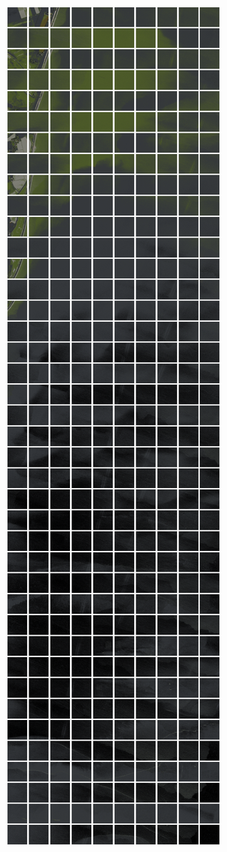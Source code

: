 <html>
<div>
<img src="https://github.com/HakkaTjakka/NL_TILE_MAP/blob/main/18/624/-1070/r.6240.-10700.png" height="44" width="44">
<img src="https://github.com/HakkaTjakka/NL_TILE_MAP/blob/main/18/624/-1070/r.6241.-10700.png" height="44" width="44">
<img src="https://github.com/HakkaTjakka/NL_TILE_MAP/blob/main/18/624/-1070/r.6242.-10700.png" height="44" width="44">
<img src="https://github.com/HakkaTjakka/NL_TILE_MAP/blob/main/18/624/-1070/r.6243.-10700.png" height="44" width="44">
<img src="https://github.com/HakkaTjakka/NL_TILE_MAP/blob/main/18/624/-1070/r.6244.-10700.png" height="44" width="44">
<img src="https://github.com/HakkaTjakka/NL_TILE_MAP/blob/main/18/624/-1070/r.6245.-10700.png" height="44" width="44">
<img src="https://github.com/HakkaTjakka/NL_TILE_MAP/blob/main/18/624/-1070/r.6246.-10700.png" height="44" width="44">
<img src="https://github.com/HakkaTjakka/NL_TILE_MAP/blob/main/18/624/-1070/r.6247.-10700.png" height="44" width="44">
<img src="https://github.com/HakkaTjakka/NL_TILE_MAP/blob/main/18/624/-1070/r.6248.-10700.png" height="44" width="44">
<img src="https://github.com/HakkaTjakka/NL_TILE_MAP/blob/main/18/624/-1070/r.6249.-10700.png" height="44" width="44">
<img src="https://github.com/HakkaTjakka/NL_TILE_MAP/blob/main/18/625/-1070/r.6250.-10700.png" height="44" width="44">
<img src="https://github.com/HakkaTjakka/NL_TILE_MAP/blob/main/18/625/-1070/r.6251.-10700.png" height="44" width="44">
<img src="https://github.com/HakkaTjakka/NL_TILE_MAP/blob/main/18/625/-1070/r.6252.-10700.png" height="44" width="44">
<img src="https://github.com/HakkaTjakka/NL_TILE_MAP/blob/main/18/625/-1070/r.6253.-10700.png" height="44" width="44">
<img src="https://github.com/HakkaTjakka/NL_TILE_MAP/blob/main/18/625/-1070/r.6254.-10700.png" height="44" width="44">
<img src="https://github.com/HakkaTjakka/NL_TILE_MAP/blob/main/18/625/-1070/r.6255.-10700.png" height="44" width="44">
<img src="https://github.com/HakkaTjakka/NL_TILE_MAP/blob/main/18/625/-1070/r.6256.-10700.png" height="44" width="44">
<img src="https://github.com/HakkaTjakka/NL_TILE_MAP/blob/main/18/625/-1070/r.6257.-10700.png" height="44" width="44">
<img src="https://github.com/HakkaTjakka/NL_TILE_MAP/blob/main/18/625/-1070/r.6258.-10700.png" height="44" width="44">
<img src="https://github.com/HakkaTjakka/NL_TILE_MAP/blob/main/18/625/-1070/r.6259.-10700.png" height="44" width="44">
<br>
<img src="https://github.com/HakkaTjakka/NL_TILE_MAP/blob/main/18/624/-1070/r.6240.-10699.png" height="44" width="44">
<img src="https://github.com/HakkaTjakka/NL_TILE_MAP/blob/main/18/624/-1070/r.6241.-10699.png" height="44" width="44">
<img src="https://github.com/HakkaTjakka/NL_TILE_MAP/blob/main/18/624/-1070/r.6242.-10699.png" height="44" width="44">
<img src="https://github.com/HakkaTjakka/NL_TILE_MAP/blob/main/18/624/-1070/r.6243.-10699.png" height="44" width="44">
<img src="https://github.com/HakkaTjakka/NL_TILE_MAP/blob/main/18/624/-1070/r.6244.-10699.png" height="44" width="44">
<img src="https://github.com/HakkaTjakka/NL_TILE_MAP/blob/main/18/624/-1070/r.6245.-10699.png" height="44" width="44">
<img src="https://github.com/HakkaTjakka/NL_TILE_MAP/blob/main/18/624/-1070/r.6246.-10699.png" height="44" width="44">
<img src="https://github.com/HakkaTjakka/NL_TILE_MAP/blob/main/18/624/-1070/r.6247.-10699.png" height="44" width="44">
<img src="https://github.com/HakkaTjakka/NL_TILE_MAP/blob/main/18/624/-1070/r.6248.-10699.png" height="44" width="44">
<img src="https://github.com/HakkaTjakka/NL_TILE_MAP/blob/main/18/624/-1070/r.6249.-10699.png" height="44" width="44">
<img src="https://github.com/HakkaTjakka/NL_TILE_MAP/blob/main/18/625/-1070/r.6250.-10699.png" height="44" width="44">
<img src="https://github.com/HakkaTjakka/NL_TILE_MAP/blob/main/18/625/-1070/r.6251.-10699.png" height="44" width="44">
<img src="https://github.com/HakkaTjakka/NL_TILE_MAP/blob/main/18/625/-1070/r.6252.-10699.png" height="44" width="44">
<img src="https://github.com/HakkaTjakka/NL_TILE_MAP/blob/main/18/625/-1070/r.6253.-10699.png" height="44" width="44">
<img src="https://github.com/HakkaTjakka/NL_TILE_MAP/blob/main/18/625/-1070/r.6254.-10699.png" height="44" width="44">
<img src="https://github.com/HakkaTjakka/NL_TILE_MAP/blob/main/18/625/-1070/r.6255.-10699.png" height="44" width="44">
<img src="https://github.com/HakkaTjakka/NL_TILE_MAP/blob/main/18/625/-1070/r.6256.-10699.png" height="44" width="44">
<img src="https://github.com/HakkaTjakka/NL_TILE_MAP/blob/main/18/625/-1070/r.6257.-10699.png" height="44" width="44">
<img src="https://github.com/HakkaTjakka/NL_TILE_MAP/blob/main/18/625/-1070/r.6258.-10699.png" height="44" width="44">
<img src="https://github.com/HakkaTjakka/NL_TILE_MAP/blob/main/18/625/-1070/r.6259.-10699.png" height="44" width="44">
<br>
<img src="https://github.com/HakkaTjakka/NL_TILE_MAP/blob/main/18/624/-1070/r.6240.-10698.png" height="44" width="44">
<img src="https://github.com/HakkaTjakka/NL_TILE_MAP/blob/main/18/624/-1070/r.6241.-10698.png" height="44" width="44">
<img src="https://github.com/HakkaTjakka/NL_TILE_MAP/blob/main/18/624/-1070/r.6242.-10698.png" height="44" width="44">
<img src="https://github.com/HakkaTjakka/NL_TILE_MAP/blob/main/18/624/-1070/r.6243.-10698.png" height="44" width="44">
<img src="https://github.com/HakkaTjakka/NL_TILE_MAP/blob/main/18/624/-1070/r.6244.-10698.png" height="44" width="44">
<img src="https://github.com/HakkaTjakka/NL_TILE_MAP/blob/main/18/624/-1070/r.6245.-10698.png" height="44" width="44">
<img src="https://github.com/HakkaTjakka/NL_TILE_MAP/blob/main/18/624/-1070/r.6246.-10698.png" height="44" width="44">
<img src="https://github.com/HakkaTjakka/NL_TILE_MAP/blob/main/18/624/-1070/r.6247.-10698.png" height="44" width="44">
<img src="https://github.com/HakkaTjakka/NL_TILE_MAP/blob/main/18/624/-1070/r.6248.-10698.png" height="44" width="44">
<img src="https://github.com/HakkaTjakka/NL_TILE_MAP/blob/main/18/624/-1070/r.6249.-10698.png" height="44" width="44">
<img src="https://github.com/HakkaTjakka/NL_TILE_MAP/blob/main/18/625/-1070/r.6250.-10698.png" height="44" width="44">
<img src="https://github.com/HakkaTjakka/NL_TILE_MAP/blob/main/18/625/-1070/r.6251.-10698.png" height="44" width="44">
<img src="https://github.com/HakkaTjakka/NL_TILE_MAP/blob/main/18/625/-1070/r.6252.-10698.png" height="44" width="44">
<img src="https://github.com/HakkaTjakka/NL_TILE_MAP/blob/main/18/625/-1070/r.6253.-10698.png" height="44" width="44">
<img src="https://github.com/HakkaTjakka/NL_TILE_MAP/blob/main/18/625/-1070/r.6254.-10698.png" height="44" width="44">
<img src="https://github.com/HakkaTjakka/NL_TILE_MAP/blob/main/18/625/-1070/r.6255.-10698.png" height="44" width="44">
<img src="https://github.com/HakkaTjakka/NL_TILE_MAP/blob/main/18/625/-1070/r.6256.-10698.png" height="44" width="44">
<img src="https://github.com/HakkaTjakka/NL_TILE_MAP/blob/main/18/625/-1070/r.6257.-10698.png" height="44" width="44">
<img src="https://github.com/HakkaTjakka/NL_TILE_MAP/blob/main/18/625/-1070/r.6258.-10698.png" height="44" width="44">
<img src="https://github.com/HakkaTjakka/NL_TILE_MAP/blob/main/18/625/-1070/r.6259.-10698.png" height="44" width="44">
<br>
<img src="https://github.com/HakkaTjakka/NL_TILE_MAP/blob/main/18/624/-1070/r.6240.-10697.png" height="44" width="44">
<img src="https://github.com/HakkaTjakka/NL_TILE_MAP/blob/main/18/624/-1070/r.6241.-10697.png" height="44" width="44">
<img src="https://github.com/HakkaTjakka/NL_TILE_MAP/blob/main/18/624/-1070/r.6242.-10697.png" height="44" width="44">
<img src="https://github.com/HakkaTjakka/NL_TILE_MAP/blob/main/18/624/-1070/r.6243.-10697.png" height="44" width="44">
<img src="https://github.com/HakkaTjakka/NL_TILE_MAP/blob/main/18/624/-1070/r.6244.-10697.png" height="44" width="44">
<img src="https://github.com/HakkaTjakka/NL_TILE_MAP/blob/main/18/624/-1070/r.6245.-10697.png" height="44" width="44">
<img src="https://github.com/HakkaTjakka/NL_TILE_MAP/blob/main/18/624/-1070/r.6246.-10697.png" height="44" width="44">
<img src="https://github.com/HakkaTjakka/NL_TILE_MAP/blob/main/18/624/-1070/r.6247.-10697.png" height="44" width="44">
<img src="https://github.com/HakkaTjakka/NL_TILE_MAP/blob/main/18/624/-1070/r.6248.-10697.png" height="44" width="44">
<img src="https://github.com/HakkaTjakka/NL_TILE_MAP/blob/main/18/624/-1070/r.6249.-10697.png" height="44" width="44">
<img src="https://github.com/HakkaTjakka/NL_TILE_MAP/blob/main/18/625/-1070/r.6250.-10697.png" height="44" width="44">
<img src="https://github.com/HakkaTjakka/NL_TILE_MAP/blob/main/18/625/-1070/r.6251.-10697.png" height="44" width="44">
<img src="https://github.com/HakkaTjakka/NL_TILE_MAP/blob/main/18/625/-1070/r.6252.-10697.png" height="44" width="44">
<img src="https://github.com/HakkaTjakka/NL_TILE_MAP/blob/main/18/625/-1070/r.6253.-10697.png" height="44" width="44">
<img src="https://github.com/HakkaTjakka/NL_TILE_MAP/blob/main/18/625/-1070/r.6254.-10697.png" height="44" width="44">
<img src="https://github.com/HakkaTjakka/NL_TILE_MAP/blob/main/18/625/-1070/r.6255.-10697.png" height="44" width="44">
<img src="https://github.com/HakkaTjakka/NL_TILE_MAP/blob/main/18/625/-1070/r.6256.-10697.png" height="44" width="44">
<img src="https://github.com/HakkaTjakka/NL_TILE_MAP/blob/main/18/625/-1070/r.6257.-10697.png" height="44" width="44">
<img src="https://github.com/HakkaTjakka/NL_TILE_MAP/blob/main/18/625/-1070/r.6258.-10697.png" height="44" width="44">
<img src="https://github.com/HakkaTjakka/NL_TILE_MAP/blob/main/18/625/-1070/r.6259.-10697.png" height="44" width="44">
<br>
<img src="https://github.com/HakkaTjakka/NL_TILE_MAP/blob/main/18/624/-1070/r.6240.-10696.png" height="44" width="44">
<img src="https://github.com/HakkaTjakka/NL_TILE_MAP/blob/main/18/624/-1070/r.6241.-10696.png" height="44" width="44">
<img src="https://github.com/HakkaTjakka/NL_TILE_MAP/blob/main/18/624/-1070/r.6242.-10696.png" height="44" width="44">
<img src="https://github.com/HakkaTjakka/NL_TILE_MAP/blob/main/18/624/-1070/r.6243.-10696.png" height="44" width="44">
<img src="https://github.com/HakkaTjakka/NL_TILE_MAP/blob/main/18/624/-1070/r.6244.-10696.png" height="44" width="44">
<img src="https://github.com/HakkaTjakka/NL_TILE_MAP/blob/main/18/624/-1070/r.6245.-10696.png" height="44" width="44">
<img src="https://github.com/HakkaTjakka/NL_TILE_MAP/blob/main/18/624/-1070/r.6246.-10696.png" height="44" width="44">
<img src="https://github.com/HakkaTjakka/NL_TILE_MAP/blob/main/18/624/-1070/r.6247.-10696.png" height="44" width="44">
<img src="https://github.com/HakkaTjakka/NL_TILE_MAP/blob/main/18/624/-1070/r.6248.-10696.png" height="44" width="44">
<img src="https://github.com/HakkaTjakka/NL_TILE_MAP/blob/main/18/624/-1070/r.6249.-10696.png" height="44" width="44">
<img src="https://github.com/HakkaTjakka/NL_TILE_MAP/blob/main/18/625/-1070/r.6250.-10696.png" height="44" width="44">
<img src="https://github.com/HakkaTjakka/NL_TILE_MAP/blob/main/18/625/-1070/r.6251.-10696.png" height="44" width="44">
<img src="https://github.com/HakkaTjakka/NL_TILE_MAP/blob/main/18/625/-1070/r.6252.-10696.png" height="44" width="44">
<img src="https://github.com/HakkaTjakka/NL_TILE_MAP/blob/main/18/625/-1070/r.6253.-10696.png" height="44" width="44">
<img src="https://github.com/HakkaTjakka/NL_TILE_MAP/blob/main/18/625/-1070/r.6254.-10696.png" height="44" width="44">
<img src="https://github.com/HakkaTjakka/NL_TILE_MAP/blob/main/18/625/-1070/r.6255.-10696.png" height="44" width="44">
<img src="https://github.com/HakkaTjakka/NL_TILE_MAP/blob/main/18/625/-1070/r.6256.-10696.png" height="44" width="44">
<img src="https://github.com/HakkaTjakka/NL_TILE_MAP/blob/main/18/625/-1070/r.6257.-10696.png" height="44" width="44">
<img src="https://github.com/HakkaTjakka/NL_TILE_MAP/blob/main/18/625/-1070/r.6258.-10696.png" height="44" width="44">
<img src="https://github.com/HakkaTjakka/NL_TILE_MAP/blob/main/18/625/-1070/r.6259.-10696.png" height="44" width="44">
<br>
<img src="https://github.com/HakkaTjakka/NL_TILE_MAP/blob/main/18/624/-1070/r.6240.-10695.png" height="44" width="44">
<img src="https://github.com/HakkaTjakka/NL_TILE_MAP/blob/main/18/624/-1070/r.6241.-10695.png" height="44" width="44">
<img src="https://github.com/HakkaTjakka/NL_TILE_MAP/blob/main/18/624/-1070/r.6242.-10695.png" height="44" width="44">
<img src="https://github.com/HakkaTjakka/NL_TILE_MAP/blob/main/18/624/-1070/r.6243.-10695.png" height="44" width="44">
<img src="https://github.com/HakkaTjakka/NL_TILE_MAP/blob/main/18/624/-1070/r.6244.-10695.png" height="44" width="44">
<img src="https://github.com/HakkaTjakka/NL_TILE_MAP/blob/main/18/624/-1070/r.6245.-10695.png" height="44" width="44">
<img src="https://github.com/HakkaTjakka/NL_TILE_MAP/blob/main/18/624/-1070/r.6246.-10695.png" height="44" width="44">
<img src="https://github.com/HakkaTjakka/NL_TILE_MAP/blob/main/18/624/-1070/r.6247.-10695.png" height="44" width="44">
<img src="https://github.com/HakkaTjakka/NL_TILE_MAP/blob/main/18/624/-1070/r.6248.-10695.png" height="44" width="44">
<img src="https://github.com/HakkaTjakka/NL_TILE_MAP/blob/main/18/624/-1070/r.6249.-10695.png" height="44" width="44">
<img src="https://github.com/HakkaTjakka/NL_TILE_MAP/blob/main/18/625/-1070/r.6250.-10695.png" height="44" width="44">
<img src="https://github.com/HakkaTjakka/NL_TILE_MAP/blob/main/18/625/-1070/r.6251.-10695.png" height="44" width="44">
<img src="https://github.com/HakkaTjakka/NL_TILE_MAP/blob/main/18/625/-1070/r.6252.-10695.png" height="44" width="44">
<img src="https://github.com/HakkaTjakka/NL_TILE_MAP/blob/main/18/625/-1070/r.6253.-10695.png" height="44" width="44">
<img src="https://github.com/HakkaTjakka/NL_TILE_MAP/blob/main/18/625/-1070/r.6254.-10695.png" height="44" width="44">
<img src="https://github.com/HakkaTjakka/NL_TILE_MAP/blob/main/18/625/-1070/r.6255.-10695.png" height="44" width="44">
<img src="https://github.com/HakkaTjakka/NL_TILE_MAP/blob/main/18/625/-1070/r.6256.-10695.png" height="44" width="44">
<img src="https://github.com/HakkaTjakka/NL_TILE_MAP/blob/main/18/625/-1070/r.6257.-10695.png" height="44" width="44">
<img src="https://github.com/HakkaTjakka/NL_TILE_MAP/blob/main/18/625/-1070/r.6258.-10695.png" height="44" width="44">
<img src="https://github.com/HakkaTjakka/NL_TILE_MAP/blob/main/18/625/-1070/r.6259.-10695.png" height="44" width="44">
<br>
<img src="https://github.com/HakkaTjakka/NL_TILE_MAP/blob/main/18/624/-1070/r.6240.-10694.png" height="44" width="44">
<img src="https://github.com/HakkaTjakka/NL_TILE_MAP/blob/main/18/624/-1070/r.6241.-10694.png" height="44" width="44">
<img src="https://github.com/HakkaTjakka/NL_TILE_MAP/blob/main/18/624/-1070/r.6242.-10694.png" height="44" width="44">
<img src="https://github.com/HakkaTjakka/NL_TILE_MAP/blob/main/18/624/-1070/r.6243.-10694.png" height="44" width="44">
<img src="https://github.com/HakkaTjakka/NL_TILE_MAP/blob/main/18/624/-1070/r.6244.-10694.png" height="44" width="44">
<img src="https://github.com/HakkaTjakka/NL_TILE_MAP/blob/main/18/624/-1070/r.6245.-10694.png" height="44" width="44">
<img src="https://github.com/HakkaTjakka/NL_TILE_MAP/blob/main/18/624/-1070/r.6246.-10694.png" height="44" width="44">
<img src="https://github.com/HakkaTjakka/NL_TILE_MAP/blob/main/18/624/-1070/r.6247.-10694.png" height="44" width="44">
<img src="https://github.com/HakkaTjakka/NL_TILE_MAP/blob/main/18/624/-1070/r.6248.-10694.png" height="44" width="44">
<img src="https://github.com/HakkaTjakka/NL_TILE_MAP/blob/main/18/624/-1070/r.6249.-10694.png" height="44" width="44">
<img src="https://github.com/HakkaTjakka/NL_TILE_MAP/blob/main/18/625/-1070/r.6250.-10694.png" height="44" width="44">
<img src="https://github.com/HakkaTjakka/NL_TILE_MAP/blob/main/18/625/-1070/r.6251.-10694.png" height="44" width="44">
<img src="https://github.com/HakkaTjakka/NL_TILE_MAP/blob/main/18/625/-1070/r.6252.-10694.png" height="44" width="44">
<img src="https://github.com/HakkaTjakka/NL_TILE_MAP/blob/main/18/625/-1070/r.6253.-10694.png" height="44" width="44">
<img src="https://github.com/HakkaTjakka/NL_TILE_MAP/blob/main/18/625/-1070/r.6254.-10694.png" height="44" width="44">
<img src="https://github.com/HakkaTjakka/NL_TILE_MAP/blob/main/18/625/-1070/r.6255.-10694.png" height="44" width="44">
<img src="https://github.com/HakkaTjakka/NL_TILE_MAP/blob/main/18/625/-1070/r.6256.-10694.png" height="44" width="44">
<img src="https://github.com/HakkaTjakka/NL_TILE_MAP/blob/main/18/625/-1070/r.6257.-10694.png" height="44" width="44">
<img src="https://github.com/HakkaTjakka/NL_TILE_MAP/blob/main/18/625/-1070/r.6258.-10694.png" height="44" width="44">
<img src="https://github.com/HakkaTjakka/NL_TILE_MAP/blob/main/18/625/-1070/r.6259.-10694.png" height="44" width="44">
<br>
<img src="https://github.com/HakkaTjakka/NL_TILE_MAP/blob/main/18/624/-1070/r.6240.-10693.png" height="44" width="44">
<img src="https://github.com/HakkaTjakka/NL_TILE_MAP/blob/main/18/624/-1070/r.6241.-10693.png" height="44" width="44">
<img src="https://github.com/HakkaTjakka/NL_TILE_MAP/blob/main/18/624/-1070/r.6242.-10693.png" height="44" width="44">
<img src="https://github.com/HakkaTjakka/NL_TILE_MAP/blob/main/18/624/-1070/r.6243.-10693.png" height="44" width="44">
<img src="https://github.com/HakkaTjakka/NL_TILE_MAP/blob/main/18/624/-1070/r.6244.-10693.png" height="44" width="44">
<img src="https://github.com/HakkaTjakka/NL_TILE_MAP/blob/main/18/624/-1070/r.6245.-10693.png" height="44" width="44">
<img src="https://github.com/HakkaTjakka/NL_TILE_MAP/blob/main/18/624/-1070/r.6246.-10693.png" height="44" width="44">
<img src="https://github.com/HakkaTjakka/NL_TILE_MAP/blob/main/18/624/-1070/r.6247.-10693.png" height="44" width="44">
<img src="https://github.com/HakkaTjakka/NL_TILE_MAP/blob/main/18/624/-1070/r.6248.-10693.png" height="44" width="44">
<img src="https://github.com/HakkaTjakka/NL_TILE_MAP/blob/main/18/624/-1070/r.6249.-10693.png" height="44" width="44">
<img src="https://github.com/HakkaTjakka/NL_TILE_MAP/blob/main/18/625/-1070/r.6250.-10693.png" height="44" width="44">
<img src="https://github.com/HakkaTjakka/NL_TILE_MAP/blob/main/18/625/-1070/r.6251.-10693.png" height="44" width="44">
<img src="https://github.com/HakkaTjakka/NL_TILE_MAP/blob/main/18/625/-1070/r.6252.-10693.png" height="44" width="44">
<img src="https://github.com/HakkaTjakka/NL_TILE_MAP/blob/main/18/625/-1070/r.6253.-10693.png" height="44" width="44">
<img src="https://github.com/HakkaTjakka/NL_TILE_MAP/blob/main/18/625/-1070/r.6254.-10693.png" height="44" width="44">
<img src="https://github.com/HakkaTjakka/NL_TILE_MAP/blob/main/18/625/-1070/r.6255.-10693.png" height="44" width="44">
<img src="https://github.com/HakkaTjakka/NL_TILE_MAP/blob/main/18/625/-1070/r.6256.-10693.png" height="44" width="44">
<img src="https://github.com/HakkaTjakka/NL_TILE_MAP/blob/main/18/625/-1070/r.6257.-10693.png" height="44" width="44">
<img src="https://github.com/HakkaTjakka/NL_TILE_MAP/blob/main/18/625/-1070/r.6258.-10693.png" height="44" width="44">
<img src="https://github.com/HakkaTjakka/NL_TILE_MAP/blob/main/18/625/-1070/r.6259.-10693.png" height="44" width="44">
<br>
<img src="https://github.com/HakkaTjakka/NL_TILE_MAP/blob/main/18/624/-1070/r.6240.-10692.png" height="44" width="44">
<img src="https://github.com/HakkaTjakka/NL_TILE_MAP/blob/main/18/624/-1070/r.6241.-10692.png" height="44" width="44">
<img src="https://github.com/HakkaTjakka/NL_TILE_MAP/blob/main/18/624/-1070/r.6242.-10692.png" height="44" width="44">
<img src="https://github.com/HakkaTjakka/NL_TILE_MAP/blob/main/18/624/-1070/r.6243.-10692.png" height="44" width="44">
<img src="https://github.com/HakkaTjakka/NL_TILE_MAP/blob/main/18/624/-1070/r.6244.-10692.png" height="44" width="44">
<img src="https://github.com/HakkaTjakka/NL_TILE_MAP/blob/main/18/624/-1070/r.6245.-10692.png" height="44" width="44">
<img src="https://github.com/HakkaTjakka/NL_TILE_MAP/blob/main/18/624/-1070/r.6246.-10692.png" height="44" width="44">
<img src="https://github.com/HakkaTjakka/NL_TILE_MAP/blob/main/18/624/-1070/r.6247.-10692.png" height="44" width="44">
<img src="https://github.com/HakkaTjakka/NL_TILE_MAP/blob/main/18/624/-1070/r.6248.-10692.png" height="44" width="44">
<img src="https://github.com/HakkaTjakka/NL_TILE_MAP/blob/main/18/624/-1070/r.6249.-10692.png" height="44" width="44">
<img src="https://github.com/HakkaTjakka/NL_TILE_MAP/blob/main/18/625/-1070/r.6250.-10692.png" height="44" width="44">
<img src="https://github.com/HakkaTjakka/NL_TILE_MAP/blob/main/18/625/-1070/r.6251.-10692.png" height="44" width="44">
<img src="https://github.com/HakkaTjakka/NL_TILE_MAP/blob/main/18/625/-1070/r.6252.-10692.png" height="44" width="44">
<img src="https://github.com/HakkaTjakka/NL_TILE_MAP/blob/main/18/625/-1070/r.6253.-10692.png" height="44" width="44">
<img src="https://github.com/HakkaTjakka/NL_TILE_MAP/blob/main/18/625/-1070/r.6254.-10692.png" height="44" width="44">
<img src="https://github.com/HakkaTjakka/NL_TILE_MAP/blob/main/18/625/-1070/r.6255.-10692.png" height="44" width="44">
<img src="https://github.com/HakkaTjakka/NL_TILE_MAP/blob/main/18/625/-1070/r.6256.-10692.png" height="44" width="44">
<img src="https://github.com/HakkaTjakka/NL_TILE_MAP/blob/main/18/625/-1070/r.6257.-10692.png" height="44" width="44">
<img src="https://github.com/HakkaTjakka/NL_TILE_MAP/blob/main/18/625/-1070/r.6258.-10692.png" height="44" width="44">
<img src="https://github.com/HakkaTjakka/NL_TILE_MAP/blob/main/18/625/-1070/r.6259.-10692.png" height="44" width="44">
<br>
<img src="https://github.com/HakkaTjakka/NL_TILE_MAP/blob/main/18/624/-1070/r.6240.-10691.png" height="44" width="44">
<img src="https://github.com/HakkaTjakka/NL_TILE_MAP/blob/main/18/624/-1070/r.6241.-10691.png" height="44" width="44">
<img src="https://github.com/HakkaTjakka/NL_TILE_MAP/blob/main/18/624/-1070/r.6242.-10691.png" height="44" width="44">
<img src="https://github.com/HakkaTjakka/NL_TILE_MAP/blob/main/18/624/-1070/r.6243.-10691.png" height="44" width="44">
<img src="https://github.com/HakkaTjakka/NL_TILE_MAP/blob/main/18/624/-1070/r.6244.-10691.png" height="44" width="44">
<img src="https://github.com/HakkaTjakka/NL_TILE_MAP/blob/main/18/624/-1070/r.6245.-10691.png" height="44" width="44">
<img src="https://github.com/HakkaTjakka/NL_TILE_MAP/blob/main/18/624/-1070/r.6246.-10691.png" height="44" width="44">
<img src="https://github.com/HakkaTjakka/NL_TILE_MAP/blob/main/18/624/-1070/r.6247.-10691.png" height="44" width="44">
<img src="https://github.com/HakkaTjakka/NL_TILE_MAP/blob/main/18/624/-1070/r.6248.-10691.png" height="44" width="44">
<img src="https://github.com/HakkaTjakka/NL_TILE_MAP/blob/main/18/624/-1070/r.6249.-10691.png" height="44" width="44">
<img src="https://github.com/HakkaTjakka/NL_TILE_MAP/blob/main/18/625/-1070/r.6250.-10691.png" height="44" width="44">
<img src="https://github.com/HakkaTjakka/NL_TILE_MAP/blob/main/18/625/-1070/r.6251.-10691.png" height="44" width="44">
<img src="https://github.com/HakkaTjakka/NL_TILE_MAP/blob/main/18/625/-1070/r.6252.-10691.png" height="44" width="44">
<img src="https://github.com/HakkaTjakka/NL_TILE_MAP/blob/main/18/625/-1070/r.6253.-10691.png" height="44" width="44">
<img src="https://github.com/HakkaTjakka/NL_TILE_MAP/blob/main/18/625/-1070/r.6254.-10691.png" height="44" width="44">
<img src="https://github.com/HakkaTjakka/NL_TILE_MAP/blob/main/18/625/-1070/r.6255.-10691.png" height="44" width="44">
<img src="https://github.com/HakkaTjakka/NL_TILE_MAP/blob/main/18/625/-1070/r.6256.-10691.png" height="44" width="44">
<img src="https://github.com/HakkaTjakka/NL_TILE_MAP/blob/main/18/625/-1070/r.6257.-10691.png" height="44" width="44">
<img src="https://github.com/HakkaTjakka/NL_TILE_MAP/blob/main/18/625/-1070/r.6258.-10691.png" height="44" width="44">
<img src="https://github.com/HakkaTjakka/NL_TILE_MAP/blob/main/18/625/-1070/r.6259.-10691.png" height="44" width="44">
<br>
<img src="https://github.com/HakkaTjakka/NL_TILE_MAP/blob/main/18/624/-1069/r.6240.-10690.png" height="44" width="44">
<img src="https://github.com/HakkaTjakka/NL_TILE_MAP/blob/main/18/624/-1069/r.6241.-10690.png" height="44" width="44">
<img src="https://github.com/HakkaTjakka/NL_TILE_MAP/blob/main/18/624/-1069/r.6242.-10690.png" height="44" width="44">
<img src="https://github.com/HakkaTjakka/NL_TILE_MAP/blob/main/18/624/-1069/r.6243.-10690.png" height="44" width="44">
<img src="https://github.com/HakkaTjakka/NL_TILE_MAP/blob/main/18/624/-1069/r.6244.-10690.png" height="44" width="44">
<img src="https://github.com/HakkaTjakka/NL_TILE_MAP/blob/main/18/624/-1069/r.6245.-10690.png" height="44" width="44">
<img src="https://github.com/HakkaTjakka/NL_TILE_MAP/blob/main/18/624/-1069/r.6246.-10690.png" height="44" width="44">
<img src="https://github.com/HakkaTjakka/NL_TILE_MAP/blob/main/18/624/-1069/r.6247.-10690.png" height="44" width="44">
<img src="https://github.com/HakkaTjakka/NL_TILE_MAP/blob/main/18/624/-1069/r.6248.-10690.png" height="44" width="44">
<img src="https://github.com/HakkaTjakka/NL_TILE_MAP/blob/main/18/624/-1069/r.6249.-10690.png" height="44" width="44">
<img src="https://github.com/HakkaTjakka/NL_TILE_MAP/blob/main/18/625/-1069/r.6250.-10690.png" height="44" width="44">
<img src="https://github.com/HakkaTjakka/NL_TILE_MAP/blob/main/18/625/-1069/r.6251.-10690.png" height="44" width="44">
<img src="https://github.com/HakkaTjakka/NL_TILE_MAP/blob/main/18/625/-1069/r.6252.-10690.png" height="44" width="44">
<img src="https://github.com/HakkaTjakka/NL_TILE_MAP/blob/main/18/625/-1069/r.6253.-10690.png" height="44" width="44">
<img src="https://github.com/HakkaTjakka/NL_TILE_MAP/blob/main/18/625/-1069/r.6254.-10690.png" height="44" width="44">
<img src="https://github.com/HakkaTjakka/NL_TILE_MAP/blob/main/18/625/-1069/r.6255.-10690.png" height="44" width="44">
<img src="https://github.com/HakkaTjakka/NL_TILE_MAP/blob/main/18/625/-1069/r.6256.-10690.png" height="44" width="44">
<img src="https://github.com/HakkaTjakka/NL_TILE_MAP/blob/main/18/625/-1069/r.6257.-10690.png" height="44" width="44">
<img src="https://github.com/HakkaTjakka/NL_TILE_MAP/blob/main/18/625/-1069/r.6258.-10690.png" height="44" width="44">
<img src="https://github.com/HakkaTjakka/NL_TILE_MAP/blob/main/18/625/-1069/r.6259.-10690.png" height="44" width="44">
<br>
<img src="https://github.com/HakkaTjakka/NL_TILE_MAP/blob/main/18/624/-1069/r.6240.-10689.png" height="44" width="44">
<img src="https://github.com/HakkaTjakka/NL_TILE_MAP/blob/main/18/624/-1069/r.6241.-10689.png" height="44" width="44">
<img src="https://github.com/HakkaTjakka/NL_TILE_MAP/blob/main/18/624/-1069/r.6242.-10689.png" height="44" width="44">
<img src="https://github.com/HakkaTjakka/NL_TILE_MAP/blob/main/18/624/-1069/r.6243.-10689.png" height="44" width="44">
<img src="https://github.com/HakkaTjakka/NL_TILE_MAP/blob/main/18/624/-1069/r.6244.-10689.png" height="44" width="44">
<img src="https://github.com/HakkaTjakka/NL_TILE_MAP/blob/main/18/624/-1069/r.6245.-10689.png" height="44" width="44">
<img src="https://github.com/HakkaTjakka/NL_TILE_MAP/blob/main/18/624/-1069/r.6246.-10689.png" height="44" width="44">
<img src="https://github.com/HakkaTjakka/NL_TILE_MAP/blob/main/18/624/-1069/r.6247.-10689.png" height="44" width="44">
<img src="https://github.com/HakkaTjakka/NL_TILE_MAP/blob/main/18/624/-1069/r.6248.-10689.png" height="44" width="44">
<img src="https://github.com/HakkaTjakka/NL_TILE_MAP/blob/main/18/624/-1069/r.6249.-10689.png" height="44" width="44">
<img src="https://github.com/HakkaTjakka/NL_TILE_MAP/blob/main/18/625/-1069/r.6250.-10689.png" height="44" width="44">
<img src="https://github.com/HakkaTjakka/NL_TILE_MAP/blob/main/18/625/-1069/r.6251.-10689.png" height="44" width="44">
<img src="https://github.com/HakkaTjakka/NL_TILE_MAP/blob/main/18/625/-1069/r.6252.-10689.png" height="44" width="44">
<img src="https://github.com/HakkaTjakka/NL_TILE_MAP/blob/main/18/625/-1069/r.6253.-10689.png" height="44" width="44">
<img src="https://github.com/HakkaTjakka/NL_TILE_MAP/blob/main/18/625/-1069/r.6254.-10689.png" height="44" width="44">
<img src="https://github.com/HakkaTjakka/NL_TILE_MAP/blob/main/18/625/-1069/r.6255.-10689.png" height="44" width="44">
<img src="https://github.com/HakkaTjakka/NL_TILE_MAP/blob/main/18/625/-1069/r.6256.-10689.png" height="44" width="44">
<img src="https://github.com/HakkaTjakka/NL_TILE_MAP/blob/main/18/625/-1069/r.6257.-10689.png" height="44" width="44">
<img src="https://github.com/HakkaTjakka/NL_TILE_MAP/blob/main/18/625/-1069/r.6258.-10689.png" height="44" width="44">
<img src="https://github.com/HakkaTjakka/NL_TILE_MAP/blob/main/18/625/-1069/r.6259.-10689.png" height="44" width="44">
<br>
<img src="https://github.com/HakkaTjakka/NL_TILE_MAP/blob/main/18/624/-1069/r.6240.-10688.png" height="44" width="44">
<img src="https://github.com/HakkaTjakka/NL_TILE_MAP/blob/main/18/624/-1069/r.6241.-10688.png" height="44" width="44">
<img src="https://github.com/HakkaTjakka/NL_TILE_MAP/blob/main/18/624/-1069/r.6242.-10688.png" height="44" width="44">
<img src="https://github.com/HakkaTjakka/NL_TILE_MAP/blob/main/18/624/-1069/r.6243.-10688.png" height="44" width="44">
<img src="https://github.com/HakkaTjakka/NL_TILE_MAP/blob/main/18/624/-1069/r.6244.-10688.png" height="44" width="44">
<img src="https://github.com/HakkaTjakka/NL_TILE_MAP/blob/main/18/624/-1069/r.6245.-10688.png" height="44" width="44">
<img src="https://github.com/HakkaTjakka/NL_TILE_MAP/blob/main/18/624/-1069/r.6246.-10688.png" height="44" width="44">
<img src="https://github.com/HakkaTjakka/NL_TILE_MAP/blob/main/18/624/-1069/r.6247.-10688.png" height="44" width="44">
<img src="https://github.com/HakkaTjakka/NL_TILE_MAP/blob/main/18/624/-1069/r.6248.-10688.png" height="44" width="44">
<img src="https://github.com/HakkaTjakka/NL_TILE_MAP/blob/main/18/624/-1069/r.6249.-10688.png" height="44" width="44">
<img src="https://github.com/HakkaTjakka/NL_TILE_MAP/blob/main/18/625/-1069/r.6250.-10688.png" height="44" width="44">
<img src="https://github.com/HakkaTjakka/NL_TILE_MAP/blob/main/18/625/-1069/r.6251.-10688.png" height="44" width="44">
<img src="https://github.com/HakkaTjakka/NL_TILE_MAP/blob/main/18/625/-1069/r.6252.-10688.png" height="44" width="44">
<img src="https://github.com/HakkaTjakka/NL_TILE_MAP/blob/main/18/625/-1069/r.6253.-10688.png" height="44" width="44">
<img src="https://github.com/HakkaTjakka/NL_TILE_MAP/blob/main/18/625/-1069/r.6254.-10688.png" height="44" width="44">
<img src="https://github.com/HakkaTjakka/NL_TILE_MAP/blob/main/18/625/-1069/r.6255.-10688.png" height="44" width="44">
<img src="https://github.com/HakkaTjakka/NL_TILE_MAP/blob/main/18/625/-1069/r.6256.-10688.png" height="44" width="44">
<img src="https://github.com/HakkaTjakka/NL_TILE_MAP/blob/main/18/625/-1069/r.6257.-10688.png" height="44" width="44">
<img src="https://github.com/HakkaTjakka/NL_TILE_MAP/blob/main/18/625/-1069/r.6258.-10688.png" height="44" width="44">
<img src="https://github.com/HakkaTjakka/NL_TILE_MAP/blob/main/18/625/-1069/r.6259.-10688.png" height="44" width="44">
<br>
<img src="https://github.com/HakkaTjakka/NL_TILE_MAP/blob/main/18/624/-1069/r.6240.-10687.png" height="44" width="44">
<img src="https://github.com/HakkaTjakka/NL_TILE_MAP/blob/main/18/624/-1069/r.6241.-10687.png" height="44" width="44">
<img src="https://github.com/HakkaTjakka/NL_TILE_MAP/blob/main/18/624/-1069/r.6242.-10687.png" height="44" width="44">
<img src="https://github.com/HakkaTjakka/NL_TILE_MAP/blob/main/18/624/-1069/r.6243.-10687.png" height="44" width="44">
<img src="https://github.com/HakkaTjakka/NL_TILE_MAP/blob/main/18/624/-1069/r.6244.-10687.png" height="44" width="44">
<img src="https://github.com/HakkaTjakka/NL_TILE_MAP/blob/main/18/624/-1069/r.6245.-10687.png" height="44" width="44">
<img src="https://github.com/HakkaTjakka/NL_TILE_MAP/blob/main/18/624/-1069/r.6246.-10687.png" height="44" width="44">
<img src="https://github.com/HakkaTjakka/NL_TILE_MAP/blob/main/18/624/-1069/r.6247.-10687.png" height="44" width="44">
<img src="https://github.com/HakkaTjakka/NL_TILE_MAP/blob/main/18/624/-1069/r.6248.-10687.png" height="44" width="44">
<img src="https://github.com/HakkaTjakka/NL_TILE_MAP/blob/main/18/624/-1069/r.6249.-10687.png" height="44" width="44">
<img src="https://github.com/HakkaTjakka/NL_TILE_MAP/blob/main/18/625/-1069/r.6250.-10687.png" height="44" width="44">
<img src="https://github.com/HakkaTjakka/NL_TILE_MAP/blob/main/18/625/-1069/r.6251.-10687.png" height="44" width="44">
<img src="https://github.com/HakkaTjakka/NL_TILE_MAP/blob/main/18/625/-1069/r.6252.-10687.png" height="44" width="44">
<img src="https://github.com/HakkaTjakka/NL_TILE_MAP/blob/main/18/625/-1069/r.6253.-10687.png" height="44" width="44">
<img src="https://github.com/HakkaTjakka/NL_TILE_MAP/blob/main/18/625/-1069/r.6254.-10687.png" height="44" width="44">
<img src="https://github.com/HakkaTjakka/NL_TILE_MAP/blob/main/18/625/-1069/r.6255.-10687.png" height="44" width="44">
<img src="https://github.com/HakkaTjakka/NL_TILE_MAP/blob/main/18/625/-1069/r.6256.-10687.png" height="44" width="44">
<img src="https://github.com/HakkaTjakka/NL_TILE_MAP/blob/main/18/625/-1069/r.6257.-10687.png" height="44" width="44">
<img src="https://github.com/HakkaTjakka/NL_TILE_MAP/blob/main/18/625/-1069/r.6258.-10687.png" height="44" width="44">
<img src="https://github.com/HakkaTjakka/NL_TILE_MAP/blob/main/18/625/-1069/r.6259.-10687.png" height="44" width="44">
<br>
<img src="https://github.com/HakkaTjakka/NL_TILE_MAP/blob/main/18/624/-1069/r.6240.-10686.png" height="44" width="44">
<img src="https://github.com/HakkaTjakka/NL_TILE_MAP/blob/main/18/624/-1069/r.6241.-10686.png" height="44" width="44">
<img src="https://github.com/HakkaTjakka/NL_TILE_MAP/blob/main/18/624/-1069/r.6242.-10686.png" height="44" width="44">
<img src="https://github.com/HakkaTjakka/NL_TILE_MAP/blob/main/18/624/-1069/r.6243.-10686.png" height="44" width="44">
<img src="https://github.com/HakkaTjakka/NL_TILE_MAP/blob/main/18/624/-1069/r.6244.-10686.png" height="44" width="44">
<img src="https://github.com/HakkaTjakka/NL_TILE_MAP/blob/main/18/624/-1069/r.6245.-10686.png" height="44" width="44">
<img src="https://github.com/HakkaTjakka/NL_TILE_MAP/blob/main/18/624/-1069/r.6246.-10686.png" height="44" width="44">
<img src="https://github.com/HakkaTjakka/NL_TILE_MAP/blob/main/18/624/-1069/r.6247.-10686.png" height="44" width="44">
<img src="https://github.com/HakkaTjakka/NL_TILE_MAP/blob/main/18/624/-1069/r.6248.-10686.png" height="44" width="44">
<img src="https://github.com/HakkaTjakka/NL_TILE_MAP/blob/main/18/624/-1069/r.6249.-10686.png" height="44" width="44">
<img src="https://github.com/HakkaTjakka/NL_TILE_MAP/blob/main/18/625/-1069/r.6250.-10686.png" height="44" width="44">
<img src="https://github.com/HakkaTjakka/NL_TILE_MAP/blob/main/18/625/-1069/r.6251.-10686.png" height="44" width="44">
<img src="https://github.com/HakkaTjakka/NL_TILE_MAP/blob/main/18/625/-1069/r.6252.-10686.png" height="44" width="44">
<img src="https://github.com/HakkaTjakka/NL_TILE_MAP/blob/main/18/625/-1069/r.6253.-10686.png" height="44" width="44">
<img src="https://github.com/HakkaTjakka/NL_TILE_MAP/blob/main/18/625/-1069/r.6254.-10686.png" height="44" width="44">
<img src="https://github.com/HakkaTjakka/NL_TILE_MAP/blob/main/18/625/-1069/r.6255.-10686.png" height="44" width="44">
<img src="https://github.com/HakkaTjakka/NL_TILE_MAP/blob/main/18/625/-1069/r.6256.-10686.png" height="44" width="44">
<img src="https://github.com/HakkaTjakka/NL_TILE_MAP/blob/main/18/625/-1069/r.6257.-10686.png" height="44" width="44">
<img src="https://github.com/HakkaTjakka/NL_TILE_MAP/blob/main/18/625/-1069/r.6258.-10686.png" height="44" width="44">
<img src="https://github.com/HakkaTjakka/NL_TILE_MAP/blob/main/18/625/-1069/r.6259.-10686.png" height="44" width="44">
<br>
<img src="https://github.com/HakkaTjakka/NL_TILE_MAP/blob/main/18/624/-1069/r.6240.-10685.png" height="44" width="44">
<img src="https://github.com/HakkaTjakka/NL_TILE_MAP/blob/main/18/624/-1069/r.6241.-10685.png" height="44" width="44">
<img src="https://github.com/HakkaTjakka/NL_TILE_MAP/blob/main/18/624/-1069/r.6242.-10685.png" height="44" width="44">
<img src="https://github.com/HakkaTjakka/NL_TILE_MAP/blob/main/18/624/-1069/r.6243.-10685.png" height="44" width="44">
<img src="https://github.com/HakkaTjakka/NL_TILE_MAP/blob/main/18/624/-1069/r.6244.-10685.png" height="44" width="44">
<img src="https://github.com/HakkaTjakka/NL_TILE_MAP/blob/main/18/624/-1069/r.6245.-10685.png" height="44" width="44">
<img src="https://github.com/HakkaTjakka/NL_TILE_MAP/blob/main/18/624/-1069/r.6246.-10685.png" height="44" width="44">
<img src="https://github.com/HakkaTjakka/NL_TILE_MAP/blob/main/18/624/-1069/r.6247.-10685.png" height="44" width="44">
<img src="https://github.com/HakkaTjakka/NL_TILE_MAP/blob/main/18/624/-1069/r.6248.-10685.png" height="44" width="44">
<img src="https://github.com/HakkaTjakka/NL_TILE_MAP/blob/main/18/624/-1069/r.6249.-10685.png" height="44" width="44">
<img src="https://github.com/HakkaTjakka/NL_TILE_MAP/blob/main/18/625/-1069/r.6250.-10685.png" height="44" width="44">
<img src="https://github.com/HakkaTjakka/NL_TILE_MAP/blob/main/18/625/-1069/r.6251.-10685.png" height="44" width="44">
<img src="https://github.com/HakkaTjakka/NL_TILE_MAP/blob/main/18/625/-1069/r.6252.-10685.png" height="44" width="44">
<img src="https://github.com/HakkaTjakka/NL_TILE_MAP/blob/main/18/625/-1069/r.6253.-10685.png" height="44" width="44">
<img src="https://github.com/HakkaTjakka/NL_TILE_MAP/blob/main/18/625/-1069/r.6254.-10685.png" height="44" width="44">
<img src="https://github.com/HakkaTjakka/NL_TILE_MAP/blob/main/18/625/-1069/r.6255.-10685.png" height="44" width="44">
<img src="https://github.com/HakkaTjakka/NL_TILE_MAP/blob/main/18/625/-1069/r.6256.-10685.png" height="44" width="44">
<img src="https://github.com/HakkaTjakka/NL_TILE_MAP/blob/main/18/625/-1069/r.6257.-10685.png" height="44" width="44">
<img src="https://github.com/HakkaTjakka/NL_TILE_MAP/blob/main/18/625/-1069/r.6258.-10685.png" height="44" width="44">
<img src="https://github.com/HakkaTjakka/NL_TILE_MAP/blob/main/18/625/-1069/r.6259.-10685.png" height="44" width="44">
<br>
<img src="https://github.com/HakkaTjakka/NL_TILE_MAP/blob/main/18/624/-1069/r.6240.-10684.png" height="44" width="44">
<img src="https://github.com/HakkaTjakka/NL_TILE_MAP/blob/main/18/624/-1069/r.6241.-10684.png" height="44" width="44">
<img src="https://github.com/HakkaTjakka/NL_TILE_MAP/blob/main/18/624/-1069/r.6242.-10684.png" height="44" width="44">
<img src="https://github.com/HakkaTjakka/NL_TILE_MAP/blob/main/18/624/-1069/r.6243.-10684.png" height="44" width="44">
<img src="https://github.com/HakkaTjakka/NL_TILE_MAP/blob/main/18/624/-1069/r.6244.-10684.png" height="44" width="44">
<img src="https://github.com/HakkaTjakka/NL_TILE_MAP/blob/main/18/624/-1069/r.6245.-10684.png" height="44" width="44">
<img src="https://github.com/HakkaTjakka/NL_TILE_MAP/blob/main/18/624/-1069/r.6246.-10684.png" height="44" width="44">
<img src="https://github.com/HakkaTjakka/NL_TILE_MAP/blob/main/18/624/-1069/r.6247.-10684.png" height="44" width="44">
<img src="https://github.com/HakkaTjakka/NL_TILE_MAP/blob/main/18/624/-1069/r.6248.-10684.png" height="44" width="44">
<img src="https://github.com/HakkaTjakka/NL_TILE_MAP/blob/main/18/624/-1069/r.6249.-10684.png" height="44" width="44">
<img src="https://github.com/HakkaTjakka/NL_TILE_MAP/blob/main/18/625/-1069/r.6250.-10684.png" height="44" width="44">
<img src="https://github.com/HakkaTjakka/NL_TILE_MAP/blob/main/18/625/-1069/r.6251.-10684.png" height="44" width="44">
<img src="https://github.com/HakkaTjakka/NL_TILE_MAP/blob/main/18/625/-1069/r.6252.-10684.png" height="44" width="44">
<img src="https://github.com/HakkaTjakka/NL_TILE_MAP/blob/main/18/625/-1069/r.6253.-10684.png" height="44" width="44">
<img src="https://github.com/HakkaTjakka/NL_TILE_MAP/blob/main/18/625/-1069/r.6254.-10684.png" height="44" width="44">
<img src="https://github.com/HakkaTjakka/NL_TILE_MAP/blob/main/18/625/-1069/r.6255.-10684.png" height="44" width="44">
<img src="https://github.com/HakkaTjakka/NL_TILE_MAP/blob/main/18/625/-1069/r.6256.-10684.png" height="44" width="44">
<img src="https://github.com/HakkaTjakka/NL_TILE_MAP/blob/main/18/625/-1069/r.6257.-10684.png" height="44" width="44">
<img src="https://github.com/HakkaTjakka/NL_TILE_MAP/blob/main/18/625/-1069/r.6258.-10684.png" height="44" width="44">
<img src="https://github.com/HakkaTjakka/NL_TILE_MAP/blob/main/18/625/-1069/r.6259.-10684.png" height="44" width="44">
<br>
<img src="https://github.com/HakkaTjakka/NL_TILE_MAP/blob/main/18/624/-1069/r.6240.-10683.png" height="44" width="44">
<img src="https://github.com/HakkaTjakka/NL_TILE_MAP/blob/main/18/624/-1069/r.6241.-10683.png" height="44" width="44">
<img src="https://github.com/HakkaTjakka/NL_TILE_MAP/blob/main/18/624/-1069/r.6242.-10683.png" height="44" width="44">
<img src="https://github.com/HakkaTjakka/NL_TILE_MAP/blob/main/18/624/-1069/r.6243.-10683.png" height="44" width="44">
<img src="https://github.com/HakkaTjakka/NL_TILE_MAP/blob/main/18/624/-1069/r.6244.-10683.png" height="44" width="44">
<img src="https://github.com/HakkaTjakka/NL_TILE_MAP/blob/main/18/624/-1069/r.6245.-10683.png" height="44" width="44">
<img src="https://github.com/HakkaTjakka/NL_TILE_MAP/blob/main/18/624/-1069/r.6246.-10683.png" height="44" width="44">
<img src="https://github.com/HakkaTjakka/NL_TILE_MAP/blob/main/18/624/-1069/r.6247.-10683.png" height="44" width="44">
<img src="https://github.com/HakkaTjakka/NL_TILE_MAP/blob/main/18/624/-1069/r.6248.-10683.png" height="44" width="44">
<img src="https://github.com/HakkaTjakka/NL_TILE_MAP/blob/main/18/624/-1069/r.6249.-10683.png" height="44" width="44">
<img src="https://github.com/HakkaTjakka/NL_TILE_MAP/blob/main/18/625/-1069/r.6250.-10683.png" height="44" width="44">
<img src="https://github.com/HakkaTjakka/NL_TILE_MAP/blob/main/18/625/-1069/r.6251.-10683.png" height="44" width="44">
<img src="https://github.com/HakkaTjakka/NL_TILE_MAP/blob/main/18/625/-1069/r.6252.-10683.png" height="44" width="44">
<img src="https://github.com/HakkaTjakka/NL_TILE_MAP/blob/main/18/625/-1069/r.6253.-10683.png" height="44" width="44">
<img src="https://github.com/HakkaTjakka/NL_TILE_MAP/blob/main/18/625/-1069/r.6254.-10683.png" height="44" width="44">
<img src="https://github.com/HakkaTjakka/NL_TILE_MAP/blob/main/18/625/-1069/r.6255.-10683.png" height="44" width="44">
<img src="https://github.com/HakkaTjakka/NL_TILE_MAP/blob/main/18/625/-1069/r.6256.-10683.png" height="44" width="44">
<img src="https://github.com/HakkaTjakka/NL_TILE_MAP/blob/main/18/625/-1069/r.6257.-10683.png" height="44" width="44">
<img src="https://github.com/HakkaTjakka/NL_TILE_MAP/blob/main/18/625/-1069/r.6258.-10683.png" height="44" width="44">
<img src="https://github.com/HakkaTjakka/NL_TILE_MAP/blob/main/18/625/-1069/r.6259.-10683.png" height="44" width="44">
<br>
<img src="https://github.com/HakkaTjakka/NL_TILE_MAP/blob/main/18/624/-1069/r.6240.-10682.png" height="44" width="44">
<img src="https://github.com/HakkaTjakka/NL_TILE_MAP/blob/main/18/624/-1069/r.6241.-10682.png" height="44" width="44">
<img src="https://github.com/HakkaTjakka/NL_TILE_MAP/blob/main/18/624/-1069/r.6242.-10682.png" height="44" width="44">
<img src="https://github.com/HakkaTjakka/NL_TILE_MAP/blob/main/18/624/-1069/r.6243.-10682.png" height="44" width="44">
<img src="https://github.com/HakkaTjakka/NL_TILE_MAP/blob/main/18/624/-1069/r.6244.-10682.png" height="44" width="44">
<img src="https://github.com/HakkaTjakka/NL_TILE_MAP/blob/main/18/624/-1069/r.6245.-10682.png" height="44" width="44">
<img src="https://github.com/HakkaTjakka/NL_TILE_MAP/blob/main/18/624/-1069/r.6246.-10682.png" height="44" width="44">
<img src="https://github.com/HakkaTjakka/NL_TILE_MAP/blob/main/18/624/-1069/r.6247.-10682.png" height="44" width="44">
<img src="https://github.com/HakkaTjakka/NL_TILE_MAP/blob/main/18/624/-1069/r.6248.-10682.png" height="44" width="44">
<img src="https://github.com/HakkaTjakka/NL_TILE_MAP/blob/main/18/624/-1069/r.6249.-10682.png" height="44" width="44">
<img src="https://github.com/HakkaTjakka/NL_TILE_MAP/blob/main/18/625/-1069/r.6250.-10682.png" height="44" width="44">
<img src="https://github.com/HakkaTjakka/NL_TILE_MAP/blob/main/18/625/-1069/r.6251.-10682.png" height="44" width="44">
<img src="https://github.com/HakkaTjakka/NL_TILE_MAP/blob/main/18/625/-1069/r.6252.-10682.png" height="44" width="44">
<img src="https://github.com/HakkaTjakka/NL_TILE_MAP/blob/main/18/625/-1069/r.6253.-10682.png" height="44" width="44">
<img src="https://github.com/HakkaTjakka/NL_TILE_MAP/blob/main/18/625/-1069/r.6254.-10682.png" height="44" width="44">
<img src="https://github.com/HakkaTjakka/NL_TILE_MAP/blob/main/18/625/-1069/r.6255.-10682.png" height="44" width="44">
<img src="https://github.com/HakkaTjakka/NL_TILE_MAP/blob/main/18/625/-1069/r.6256.-10682.png" height="44" width="44">
<img src="https://github.com/HakkaTjakka/NL_TILE_MAP/blob/main/18/625/-1069/r.6257.-10682.png" height="44" width="44">
<img src="https://github.com/HakkaTjakka/NL_TILE_MAP/blob/main/18/625/-1069/r.6258.-10682.png" height="44" width="44">
<img src="https://github.com/HakkaTjakka/NL_TILE_MAP/blob/main/18/625/-1069/r.6259.-10682.png" height="44" width="44">
<br>
<img src="https://github.com/HakkaTjakka/NL_TILE_MAP/blob/main/18/624/-1069/r.6240.-10681.png" height="44" width="44">
<img src="https://github.com/HakkaTjakka/NL_TILE_MAP/blob/main/18/624/-1069/r.6241.-10681.png" height="44" width="44">
<img src="https://github.com/HakkaTjakka/NL_TILE_MAP/blob/main/18/624/-1069/r.6242.-10681.png" height="44" width="44">
<img src="https://github.com/HakkaTjakka/NL_TILE_MAP/blob/main/18/624/-1069/r.6243.-10681.png" height="44" width="44">
<img src="https://github.com/HakkaTjakka/NL_TILE_MAP/blob/main/18/624/-1069/r.6244.-10681.png" height="44" width="44">
<img src="https://github.com/HakkaTjakka/NL_TILE_MAP/blob/main/18/624/-1069/r.6245.-10681.png" height="44" width="44">
<img src="https://github.com/HakkaTjakka/NL_TILE_MAP/blob/main/18/624/-1069/r.6246.-10681.png" height="44" width="44">
<img src="https://github.com/HakkaTjakka/NL_TILE_MAP/blob/main/18/624/-1069/r.6247.-10681.png" height="44" width="44">
<img src="https://github.com/HakkaTjakka/NL_TILE_MAP/blob/main/18/624/-1069/r.6248.-10681.png" height="44" width="44">
<img src="https://github.com/HakkaTjakka/NL_TILE_MAP/blob/main/18/624/-1069/r.6249.-10681.png" height="44" width="44">
<img src="https://github.com/HakkaTjakka/NL_TILE_MAP/blob/main/18/625/-1069/r.6250.-10681.png" height="44" width="44">
<img src="https://github.com/HakkaTjakka/NL_TILE_MAP/blob/main/18/625/-1069/r.6251.-10681.png" height="44" width="44">
<img src="https://github.com/HakkaTjakka/NL_TILE_MAP/blob/main/18/625/-1069/r.6252.-10681.png" height="44" width="44">
<img src="https://github.com/HakkaTjakka/NL_TILE_MAP/blob/main/18/625/-1069/r.6253.-10681.png" height="44" width="44">
<img src="https://github.com/HakkaTjakka/NL_TILE_MAP/blob/main/18/625/-1069/r.6254.-10681.png" height="44" width="44">
<img src="https://github.com/HakkaTjakka/NL_TILE_MAP/blob/main/18/625/-1069/r.6255.-10681.png" height="44" width="44">
<img src="https://github.com/HakkaTjakka/NL_TILE_MAP/blob/main/18/625/-1069/r.6256.-10681.png" height="44" width="44">
<img src="https://github.com/HakkaTjakka/NL_TILE_MAP/blob/main/18/625/-1069/r.6257.-10681.png" height="44" width="44">
<img src="https://github.com/HakkaTjakka/NL_TILE_MAP/blob/main/18/625/-1069/r.6258.-10681.png" height="44" width="44">
<img src="https://github.com/HakkaTjakka/NL_TILE_MAP/blob/main/18/625/-1069/r.6259.-10681.png" height="44" width="44">
<br>
</div>
</html>
